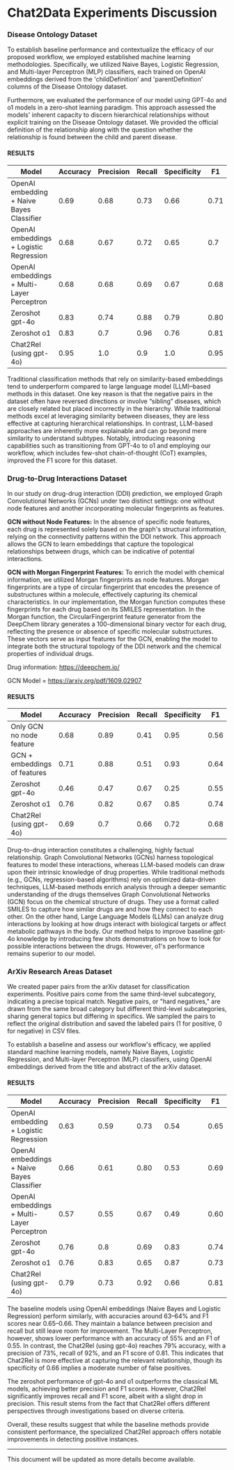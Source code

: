 # Chat2Data Experiments Discussion

### Disease Ontology Dataset

To establish baseline performance and contextualize the efficacy of our proposed workflow, we employed established machine learning methodologies. Specifically, we utilized Naive Bayes, Logistic Regression, and Multi-layer Perceptron (MLP) classifiers, each trained on OpenAI embeddings derived from the 'childDefinition' and 'parentDefinition' columns of the Disease Ontology dataset.  

Furthermore, we evaluated the performance of our model using GPT-4o and o1 models in a zero-shot learning paradigm. This approach assessed the models' inherent capacity to discern hierarchical relationships without explicit training on the Disease Ontology dataset. We provided the official definition of the relationship along with the question whether the relationship is found between the child and parent disease. 

#### RESULTS


| Model                                      | Accuracy | Precision | Recall | Specificity | F1   |
|--------------------------------------------|----------|-----------|-------|-------------|------|
| OpenAI embedding + Naive Bayes Classifier  | 0.69     | 0.68      | 0.73  | 0.66        | 0.71 | 
 | OpenAI embeddings + Logistic Regression    | 0.68     | 0.67      | 0.72  | 0.65        | 0.7  |
| OpenAI embeddings + Multi-Layer Perceptron | 0.68     | 0.68      | 0.69  | 0.67        | 0.68 |
| Zeroshot gpt-4o                            | 0.83     | 0.74      | 0.88  | 0.79        | 0.80 |
| Zeroshot o1                                | 0.83     | 0.7       | 0.96  | 0.76        | 0.81 |
| Chat2Rel (using gpt-4o)                    | 0.95     | 1.0       | 0.9   | 1.0         | 0.95 |

Traditional classification methods that rely on similarity-based embeddings tend to underperform compared to large language model (LLM)–based methods in this dataset. One key reason is that the negative pairs in the dataset often have reversed directions or involve “sibling” diseases, which are closely related but placed incorrectly in the hierarchy. While traditional methods excel at leveraging similarity between diseases, they are less effective at capturing hierarchical relationships. In contrast, LLM-based approaches are inherently more explainable and can go beyond mere similarity to understand subtypes. Notably, introducing reasoning capabilities such as transitioning from GPT-4o to o1 and employing our workflow, which includes few-shot chain-of-thought (CoT) examples, improved the F1 score for this dataset.



### Drug-to-Drug Interactions Dataset


In our study on drug-drug interaction (DDI) prediction, we employed Graph Convolutional Networks (GCNs) under two distinct settings: one without node features and another incorporating molecular fingerprints as features.​

**GCN without Node Features:**
In the absence of specific node features, each drug is represented solely based on the graph's structural information, relying on the connectivity patterns within the DDI network. This approach allows the GCN to learn embeddings that capture the topological relationships between drugs, which can be indicative of potential interactions.

**GCN with Morgan Fingerprint Features:**
To enrich the model with chemical information, we utilized Morgan fingerprints as node features. Morgan fingerprints are a type of circular fingerprint that encodes the presence of substructures within a molecule, effectively capturing its chemical characteristics. In our implementation, the Morgan function computes these fingerprints for each drug based on its SMILES representation. In the Morgan function, the CircularFingerprint feature generator from the DeepChem library generates a 100-dimensional binary vector for each drug, reflecting the presence or absence of specific molecular substructures. These vectors serve as input features for the GCN, enabling the model to integrate both the structural topology of the DDI network and the chemical properties of individual drugs.

Drug information: https://deepchem.io/

GCN Model = https://arxiv.org/pdf/1609.02907

#### RESULTS

| Model                                      | Accuracy | Precision | Recall | Specificity | F1   |
|--------------------------------------------|----------|-----------|--------|-------------|------|
| Only GCN no node feature  | 0.68     | 0.89      | 0.41   | 0.95        | 0.56 | 
 | GCN + embeddings of features    | 0.71     | 0.88      | 0.51   | 0.93        | 0.64 |
| Zeroshot gpt-4o                            | 0.46     | 0.47      | 0.67   | 0.25        | 0.55 |
| Zeroshot o1                                | 0.76     | 0.82      | 0.67   | 0.85        | 0.74 |
| Chat2Rel (using gpt-4o)                 | 0.69     | 0.7       | 0.66   | 0.72        | 0.68 |

Drug-to-drug interaction constitutes a challenging, highly factual relationship. Graph Convolutional Networks (GCNs) harness topological features to model these interactions, whereas LLM-based models can draw upon their intrinsic knowledge of drug properties. While traditional methods (e.g., GCNs, regression-based algorithms) rely on optimized data-driven techniques, LLM-based methods enrich analysis through a deeper semantic understanding of the drugs themselves
Graph Convolutional Networks (GCN) focus on the chemical structure of drugs. They use a format called SMILES to capture how similar drugs are and how they connect to each other. On the other hand, Large Language Models (LLMs) can analyze drug interactions by looking at how drugs interact with biological targets or affect metabolic pathways in the body.
Our method helps to improve baseline gpt-4o knowledge by introducing few shots demonstrations on how to look for possible interactions between the drugs. However, o1's performance remains superior to our model.

### ArXiv Research Areas Dataset

We created paper pairs from the arXiv dataset for classification experiments. Positive pairs come from the same third-level subcategory, indicating a precise topical match. Negative pairs, or "hard negatives," are drawn from the same broad category but different third-level subcategories, sharing general topics but differing in specifics. We sampled the pairs to reflect the original distribution and saved the labeled pairs (1 for positive, 0 for negative) in CSV files.

To establish a baseline and assess our workflow's efficacy, we applied standard machine learning models, namely Naive Bayes, Logistic Regression, and Multi-layer Perceptron (MLP) classifiers, using OpenAI embeddings derived from the title and abstract of the arXiv dataset.

#### RESULTS


| Model                                      | Accuracy | Precision | Recall | Specificity | F1   |
|--------------------------------------------|----------|-----------|--------|-------------|------|
| OpenAI embedding + Logistic Regression  | 0.63     | 0.59      | 0.73   | 0.54        | 0.65 | 
 | OpenAI embeddings +  Naive Bayes Classifier   | 0.66     | 0.61      | 0.80   | 0.53        | 0.69 |
| OpenAI embeddings + Multi-Layer Perceptron | 0.57     | 0.55      | 0.67   | 0.49        | 0.60 |
| Zeroshot gpt-4o                            | 0.76     | 0.8       | 0.69   | 0.83        | 0.74 |
| Zeroshot o1                                | 0.76     | 0.83      | 0.65   | 0.87        | 0.73 |
| Chat2Rel (using gpt-4o)                 | 0.79     | 0.73      | 0.92   | 0.66        | 0.81 |

The baseline models using OpenAI embeddings (Naive Bayes and Logistic Regression) perform similarly, with accuracies around 63–64% and F1 scores near 0.65–0.66. They maintain a balance between precision and recall but still leave room for improvement. The Multi-Layer Perceptron, however, shows lower performance with an accuracy of 55% and an F1 of 0.55.
In contrast, the Chat2Rel (using gpt-4o) reaches 79% accuracy, with a precision of 73%, recall of 92%, and an F1 score of 0.81. This indicates that Chat2Rel is more effective at capturing the relevant relationship, though its specificity of 0.66 implies a moderate number of false positives.

The zeroshot performance of gpt-4o and o1 outperforms the classical ML models, achieving better precision and F1 scores. However, Chat2Rel significantly improves recall and F1 score, albeit with a slight drop in precision. This result stems from the fact that Chat2Rel offers different perspectives through investigations based on diverse criteria.

Overall, these results suggest that while the baseline methods provide consistent performance, the specialized Chat2Rel approach offers notable improvements in detecting positive instances.


---

This document will be updated as more details become available.
